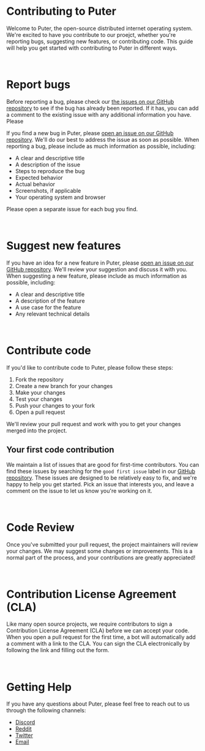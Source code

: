 # Contributing to Puter

Welcome to Puter, the open-source distributed internet operating system. We're excited to have you contribute to our proejct, whether you're reporting bugs, suggesting new features, or contributing code. This guide will help you get started with contributing to Puter in different ways.

<br>

# Report bugs

Before reporting a bug, please check our [the issues on our GitHub repository](https://github.com/HeyPuter/puter/issues) to see if the bug has already been reported. If it has, you can add a comment to the existing issue with any additional information you have. Please

If you find a new bug in Puter, please [open an issue on our GitHub repository](https://github.com/HeyPuter/puter/issues). We'll do our best to address the issue as soon as possible. When reporting a bug, please include as much information as possible, including:

- A clear and descriptive title
- A description of the issue
- Steps to reproduce the bug
- Expected behavior
- Actual behavior
- Screenshots, if applicable
- Your operating system and browser

Please open a separate issue for each bug you find.

<br>

# Suggest new features

If you have an idea for a new feature in Puter, please [open an issue on our GitHub repository](https://github.com/HeyPuter/puter/issues). We'll review your suggestion and discuss it with you. When suggesting a new feature, please include as much information as possible, including:

- A clear and descriptive title 
- A description of the feature
- A use case for the feature
- Any relevant technical details

<br>

# Contribute code

If you'd like to contribute code to Puter, please follow these steps:

1. Fork the repository
2. Create a new branch for your changes
3. Make your changes
4. Test your changes
5. Push your changes to your fork
6. Open a pull request

We'll review your pull request and work with you to get your changes merged into the project.

## Your first code contribution

We maintain a list of issues that are good for first-time contributors. You can find these issues by searching for the `good first issue` label in our [GitHub repository](https://github.com/HeyPuter/puter/issues?q=is%3Aissue+is%3Aopen+label%3A%22good+first+issue%22). These issues are designed to be relatively easy to fix, and we're happy to help you get started. Pick an issue that interests you, and leave a comment on the issue to let us know you're working on it.

<br>

# Code Review

Once you've submitted your pull request, the project maintainers will review your changes. We may suggest some changes or improvements. This is a normal part of the process, and your contributions are greatly appreciated!

<br>

# Contribution License Agreement (CLA)

Like many open source projects, we require contributors to sign a Contribution License Agreement (CLA) before we can accept your code. When you open a pull request for the first time, a bot will automatically add a comment with a link to the CLA. You can sign the CLA electronically by following the link and filling out the form.

<br>

# Getting Help

If you have any questions about Puter, please feel free to reach out to us through the following channels:

- [Discord](https://discord.com/invite/PQcx7Teh8u)
- [Reddit](https://www.reddit.com/r/Puter/)
- [Twitter](https://twitter.com/HeyPuter)
- [Email](mailto:support@puter.com)